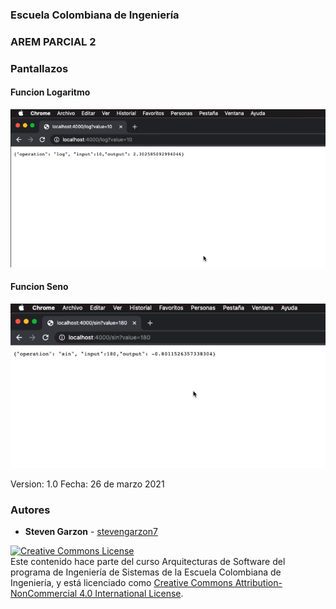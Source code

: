
  
  
### Escuela Colombiana de Ingeniería
### AREM PARCIAL 2



### Pantallazos

#### Funcion Logaritmo

![1](https://github.com/stevengarzon7/ParcialArep2doTercio/blob/master/img/imagen1.png?raw=true)

#### Funcion Seno

![2](https://github.com/stevengarzon7/ParcialArep2doTercio/blob/master/img/imagen2.png?raw=true)


Version: 1.0
Fecha: 26 de marzo 2021

### Autores

* **Steven Garzon** -  [stevengarzon7](https://github.com/stevengarzon7)



<a rel="license" href="http://creativecommons.org/licenses/by-nc/4.0/"><img alt="Creative Commons License" style="border-width:0" src="https://i.creativecommons.org/l/by-nc/4.0/88x31.png" /></a><br />Este contenido hace parte del curso Arquitecturas de Software del programa de Ingeniería de Sistemas de la Escuela Colombiana de Ingeniería, y está licenciado como <a rel="license" href="http://creativecommons.org/licenses/by-nc/4.0/">Creative Commons Attribution-NonCommercial 4.0 International License</a>.
